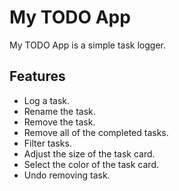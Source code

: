 # My TODO App

My TODO App is a simple task logger.

## Features

- Log a task.
- Rename the task.
- Remove the task.
- Remove all of the completed tasks.
- Filter tasks.
- Adjust the size of the task card.
- Select the color of the task card.
- Undo removing task.